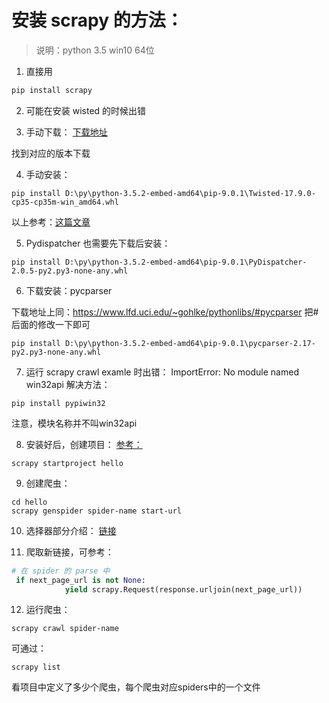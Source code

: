 
# 安装 scrapy 的方法：
> 说明：python 3.5 win10 64位 

1. 直接用 
``` bat
pip install scrapy
```

2. 可能在安装 wisted 的时候出错

3. 手动下载：
[下载地址](https://www.lfd.uci.edu/~gohlke/pythonlibs/#twisted)

找到对应的版本下载

4. 手动安装：
```
pip install D:\py\python-3.5.2-embed-amd64\pip-9.0.1\Twisted-17.9.0-cp35-cp35m-win_amd64.whl

```

   以上参考：[这篇文章](http://blog.csdn.net/fullerhua/article/details/52953811)

5. Pydispatcher 也需要先下载后安装：
```
pip install D:\py\python-3.5.2-embed-amd64\pip-9.0.1\PyDispatcher-2.0.5-py2.py3-none-any.whl
```

6. 下载安装：pycparser

下载地址上同：https://www.lfd.uci.edu/~gohlke/pythonlibs/#pycparser 把#后面的修改一下即可
```
pip install D:\py\python-3.5.2-embed-amd64\pip-9.0.1\pycparser-2.17-py2.py3-none-any.whl
```

7. 运行 scrapy crawl examle 时出错：
ImportError: No module named win32api
解决方法：
```
pip install pypiwin32
```
注意，模块名称并不叫win32api

8. 安装好后，创建项目：
[参考：](http://scrapy-chs.readthedocs.io/zh_CN/0.24/intro/tutorial.html)
```
scrapy startproject hello
```

9. 创建爬虫：
```
cd hello
scrapy genspider spider-name start-url
```

10. 选择器部分介绍：
[链接](http://scrapy-chs.readthedocs.io/zh_CN/0.24/topics/selectors.html)

11. 爬取新链接，可参考：
``` python
# 在 spider 的 parse 中
 if next_page_url is not None:
            yield scrapy.Request(response.urljoin(next_page_url))

```

12. 运行爬虫：
```
scrapy crawl spider-name
```
可通过：
```
scrapy list
```
看项目中定义了多少个爬虫，每个爬虫对应spiders中的一个文件






